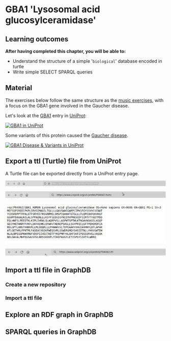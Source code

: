 # GBA1 'Lysosomal acid glucosylceramidase'

## Learning outcomes

**After having completed this chapter, you will be able to:**

- Understand the structure of a simple '`biological`' database encoded in turtle
- Write simple SELECT SPARQL queries


## Material

The exercises below follow the same structure as the [music exercises](/music/), with a focus on the GBA1 gene involved in the Gaucher disease.

Let's look at the [GBA1](https://www.uniprot.org/uniprotkb/P04062) entry in [UniProt](https://www.uniprot.org/):

[![GBA1 in UniProt](assets/images/GBA1_in_UniProt.png "GBA1 in UniProt")](/assets/images/GBA1_in_UniProt.png)

Some variants of this protein caused the [Gaucher disease](https://en.wikipedia.org/wiki/Gaucher%27s_disease).

[![GBA1 Disease & Variants in UniProt](assets/images/Gaucher_disease.png "GBA1 Disease & Variants in UniProt")](/assets/images/Gaucher_disease.png)


## Export a ttl (Turtle) file from UniProt

A Turtle file can be exported directly from a UniProt entry page.

[![UniProt entry URL](assets/images/P04062_url.png "UniProt entry URL")](/assets/images/P04062_url.png)

[![Export in FASTA](assets/images/P04062.fasta.png "Export in FASTA")](/assets/images/P04062.fasta.png)

[![FASTA export](assets/images/P04062.fasta2.png "FASTA export")](/assets/images/P04062.fasta2.png)

[![Export in Turtle](assets/images/P04062.ttl.png "Export in Turtle")](/assets/images/P04062.ttl.png)


## Import a ttl file in GraphDB

### Create a new repository


### Import a ttl file


## Explore an RDF graph in GraphDB



## SPARQL queries in GraphDB


